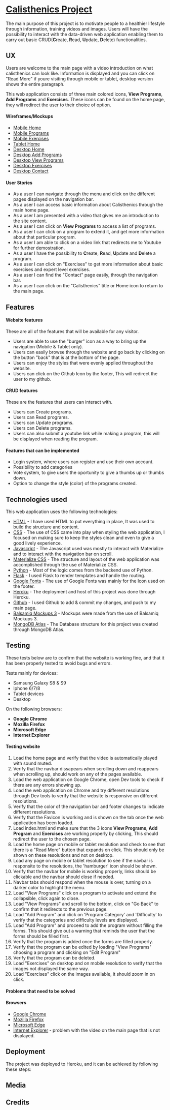 # [Calisthenics Project](https://calisthenics-project.herokuapp.com/)
The main purpose of this project is to motivate people to a healthier lifestyle through information, training videos and images.
Users will have the possibility to interact with the data-driven web application enabling them to carry out basic
CRUD(**C**reate, **R**ead, **U**pdate, **D**elete) functionalities.




## UX

Users are welcome to the main page with a video introduction on what calisthenics can look like.
Information is displayed and you can click on "Read More" if youre visiting through mobile or tablet, desktop version
shows the entire paragraph.

This web application consists of three main colored icons, **View Programs**, **Add Programs** and
**Exercises**. These icons can be found on the home page, they will redirect
the user to their choice of option.

#### Wireframes/Mockups

* [Mobile Home](https://github.com/Ario124/calisthenics-project/blob/master/wireframes/mobile_home.png)
* [Mobile Programs](https://github.com/Ario124/calisthenics-project/blob/master/wireframes/mobile_add_program.png)
* [Mobile Exercises](https://github.com/Ario124/calisthenics-project/blob/master/wireframes/mobile_exercises.png)
* [Tablet Home](https://github.com/Ario124/calisthenics-project/blob/master/wireframes/tablet_home.png)
* [Desktop Home](https://github.com/Ario124/calisthenics-project/blob/master/wireframes/desktop_home.png)
* [Desktop Add Programs](https://github.com/Ario124/calisthenics-project/blob/master/wireframes/desktop_add_program.png)
* [Desktop View Programs](https://github.com/Ario124/calisthenics-project/blob/master/wireframes/desktop_view_programs.png)
* [Desktop Exercises](https://github.com/Ario124/calisthenics-project/blob/master/wireframes/desktop_exercises.png)
* [Desktop Contact](https://github.com/Ario124/calisthenics-project/blob/master/wireframes/desktop_contact.png)


#### User Stories

* As a user I can navigate through the menu and click on the different pages displayed on the navigation bar.
* As a user I can access basic information about Calisthenics through the main home page.
* As a user I am presented with a video that gives me an introduction to the site content.
* As a user I can click on **View Programs** to access a list of programs.
* As a user I can click on a program to extend it, and get more information about that particular program.
* As a user I am able to click on a video link that redirects me to Youtube for further demostration.
* As a user I have the possibility to **C**reate, **R**ead, **U**pdate and **D**elete a program.
* As a user I can click on "Exercises" to get more information about basic exercises and expert level exercises.
* As a user I can find the "Contact" page easily, through the navigation bar.
* As a user I can click on the "Calisthenics" title or Home icon to return to the main page.

## Features

#### Website features

These are all of the features that will be available for any visitor.

* Users are able to use the "burger" icon as a way to bring up the navigation (Mobile & Tablet only).
* Users can easily browse through the website and go back by clicking on the button "back" that is at
the bottom of the page.
* Users can enjoy the styles that were evenly applied throughout the website.
* Users can click on the Github Icon by the footer, This will redirect the user to my github.


#### CRUD features

These are the features that users can interact with.

* Users can Create programs.
* Users can Read programs.
* Users can Update programs.
* Users can Delete programs.
* Users can also submit a youtube link while making a program, this will be displayed when reading the program.

#### Features that can be implemented

* Login system, where users can register and use their own account.
* Possibility to add categories
* Vote system, to give users the oportunity to give a thumbs up or thumbs down.
* Option to change the style (color) of the programs created.


## Technologies used

This web application uses the following technologies:

* [HTML](https://www.w3schools.com/html/) - I have used HTML to put everything in place, It was used to build the structure and content.
* [CSS](https://en.wikipedia.org/wiki/Cascading_Style_Sheets) - The use of CSS came into play when styling the web application, I focused on
 making sure to keep the styles clean and even to give a good lively experience. 
* [Javascript](https://www.javascript.com/) - The Javascript used was mostly to interact with Materialize and to interact with the navigation
 bar on scroll.
* [Materialize CSS](http://materializecss.com) - The structure and layout of the web application was accomplished through the use of Materialize CSS.
* [Python](https://www.python.org/) - Most of the logic comes from the backend use of Python. 
* [Flask](https://palletsprojects.com/p/flask/) - I used Flask to render templates and handle the routing.
* [Google Fonts](https://fonts.google.com/) - The use of Google Fonts was mainly for the Icon used on the footer.
* [Heroku](https://www.heroku.com/) - The deployment and host of this project was done through Heroku.
* [Github](https://github.com) - I used Github to add & commit my changes, and push to my main page.
* [Balsamiq Mockups 3](https://balsamiq.com/) - Mockups were made from the use of Balsamiq Mockups 3.
* [MongoDB Atlas](https://www.mongodb.com/) - The Database structure for this project was created through MongoDB Atlas.


## Testing

These tests below are to confirm that the website is working fine, and that it has been properly tested
to avoid bugs and errors.

Tests mainly for devices:

* Samsung Galaxy S8 & S9
* Iphone 6/7/8
* Tablet devices
* Desktop

On the following browsers:

* **Google Chrome**
* **Mozilla Firefox**
* **Microsoft Edge**
* **Internet Explorer**

#### Testing website
1. Load the home page and verify that the video is automatically played with sound muted.
2. Verify that the navbar dissapears when scrolling down and reappears when scrolling up, should work on any of the pages available.
3. Load the web application on Google Chrome, open Dev tools to check if there are any errors showing up.
4. Load the web application on Chrome and try different resolutions through Dev tools to verify that the website is responsive on different resolutions.
5. Verify that the color of the navigation bar and footer changes to indicate different resolutions.
6. Verify that the Favicon is working and is shown on the tab once the web application has been loaded.
7. Load index.html and make sure that the 3 icons **View Programs**, **Add Program** and **Exercises** are working properly by clicking,
 This should redirect the user to the chosen page.
8. Load the home page on mobile or tablet resolution and check to see that there is a "Read More" button that expands on click. 
This should only be shown on these resolutions and not on desktop.
9. Load any page on mobile or tablet resolution to see if the navbar is responsite to the resolutions, the 'hamburger' icon should be shown.
10. Verify that the navbar for mobile is working properly, links should be clickable and the navbar should close if needed. 
11. Navbar tabs should respond when the mouse is over, turning on a darker color to highlight the menu.
12. Load "View Programs" click on a program to activate and extend the collapsible, click again to close.
13. Load "View Programs" and scroll to the bottom, click on "Go Back" to confirm that it redirects to the previous page.
14. Load "Add Program" and click on 'Program Category' and 'Difficulty' to verify that the categories and difficulty levels are displayed.
15. Load "Add Program" and proceed to add the program without filling the forms. This should give out a warning that reminds the user that the 
forms should be filled first.
16. Verify that the program is added once the forms are filled properly.
17. Verify that the program can be edited by loading "View Programs" choosing a program and clicking on "Edit Program"
18. Verify that the program can be deleted.
19. Load "Exercises" on desktop and on mobile resolution to verify that the images not displayed the same way.
20. Load "Exercises" click on the images available, it should zoom in on click.

#### Problems that need to be solved

#### Browsers



* [Google Chrome](https://www.google.com/intl/en/chrome/)
* [Mozilla Firefox](https://www.mozilla.org/)
* [Microsoft Edge](https://www.microsoft.com/en-us/windows/microsoft-edge)
* [Internet Explorer](https://en.wikipedia.org/wiki/Internet_Explorer) - problem with the video on the main page that is not displayed.

## Deployment

The project was deployed to Heroku, and it can be achieved by following these steps:





## Media

## Credits